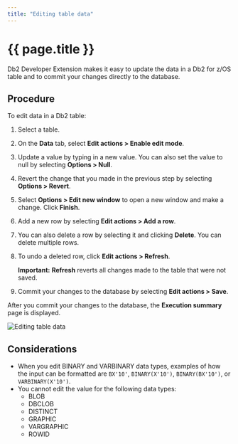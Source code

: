 ```yaml
---
title: "Editing table data"
---
```


# {{ page.title }}


Db2 Developer Extension makes it easy to update the data in a Db2 for z/OS table and to commit your changes directly to the database.


## Procedure

To edit data in a Db2 table:

1. Select a table.

2. On the **Data** tab, select **Edit actions > Enable edit mode**.

3. Update a value by typing in a new value. You can also set the value to null by selecting **Options > Null**.

4. Revert the change that you made in the previous step by selecting **Options > Revert**.

5. Select **Options > Edit new window** to open a new window and make a change. Click **Finish**.

6. Add a new row by selecting **Edit actions > Add a row**.

7. You can also delete a row by selecting it and clicking **Delete**. You can delete multiple rows.

8. To undo a deleted row, click **Edit actions > Refresh**.
    
    **Important:** **Refresh** reverts all changes made to the table that were not saved.

9. Commit your changes to the database by selecting **Edit actions > Save**.

After you commit your changes to the database, the **Execution summary** page is displayed.

![Editing table data]({{site.baseurl}}/assets/images/editing-table-data.gif)

## Considerations

- When you edit BINARY and VARBINARY data types, examples of how the input can be formatted are `BX'10'`, `BINARY(X'10')`, `BINARY(BX'10')`, or `VARBINARY(X'10')`.
- You cannot edit the value for the following data types:
    - BLOB
    - DBCLOB
    - DISTINCT
    - GRAPHIC
    - VARGRAPHIC
    - ROWID

